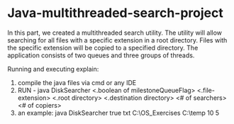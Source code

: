 # Java-multithreaded-search-project
In this part, we created a multithreaded search utility.
The utility will allow searching for all files with a specific extension in a root directory.
Files with the specific extension will be copied to a specified directory.
The application consists of two queues and three groups of threads.

Running and executing explain:
1. compile the java files via cmd or any IDE
2. RUN - java DiskSearcher <.boolean of milestoneQueueFlag> <.file-extension> <.root directory> <.destination directory> <# of searchers> <# of copiers>
3. an example: java DiskSearcher true txt C:\OS_Exercises C:\temp 10 5
